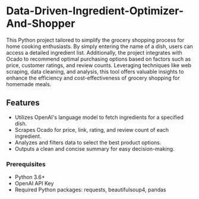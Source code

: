 # Data-Driven-Ingredient-Optimizer-And-Shopper
This Python project tailored to simplify the grocery shopping process for home cooking enthusiasts. By simply entering the name of a dish, users can access a detailed ingredient list. Additionally, the project integrates with Ocado to recommend optimal purchasing options based on factors such as price, customer ratings, and review counts. Leveraging techniques like web scraping, data cleaning, and analysis, this tool offers valuable insights to enhance the efficiency and cost-effectiveness of grocery shopping for homemade meals.

## Features
- Utilizes OpenAI's language model to fetch ingredients for a specified dish.
- Scrapes Ocado for price, link, rating, and review count of each ingredient.
- Analyzes and filters data to select the best product options.
- Outputs a clean and concise summary for easy decision-making.

### Prerequisites
- Python 3.6+
- OpenAI API Key
- Required Python packages: requests, beautifulsoup4, pandas

